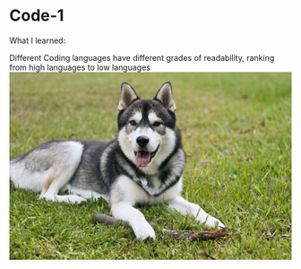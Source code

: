 # Code-1
What I learned:

Different Coding languages have different grades of readability, ranking from high languages to low languages
![Husky](/Pictures/siberian-husky.jpg)
